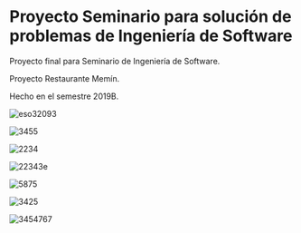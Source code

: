 # Proyecto Seminario para solución de problemas de Ingeniería de Software

Proyecto final para Seminario de Ingeniería de Software.

Proyecto Restaurante Memín.

Hecho en el semestre 2019B.


![eso32093](https://user-images.githubusercontent.com/70926870/144352279-76912dd7-9357-485c-b5f9-c072f1b8cbe5.PNG)

![3455](https://user-images.githubusercontent.com/70926870/144352448-0ecea404-0cf6-447a-a077-9f209a0efe01.PNG)

![2234](https://user-images.githubusercontent.com/70926870/144352511-7bbeebf5-751c-4639-b456-c8a4765085f0.PNG)

![22343e](https://user-images.githubusercontent.com/70926870/144352572-8b44a857-9ace-480b-9188-95a2cb86c861.PNG)

![5875](https://user-images.githubusercontent.com/70926870/144352675-88e3098c-23a2-4629-ba7a-d1f68a8adaec.PNG)

![3425](https://user-images.githubusercontent.com/70926870/144352723-41206b83-2ee9-46d7-b6c9-0a13f8662916.PNG)

![3454767](https://user-images.githubusercontent.com/70926870/144352759-2e44177a-30e5-4f97-833f-4a6e98b38cb3.PNG)
